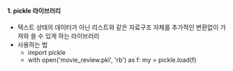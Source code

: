 #### 1. pickle 라이브러리

+ 텍스트 상태의 데이터가 아닌 리스트와 같은 자료구조 자체를 추가적인 변환없이 가져와 쓸 수 있게 하는 라이브러리
+ 사용하는 법
  + import pickle
  + with open('movie_review.pkl', 'rb') as f:
        my = pickle.load(f)